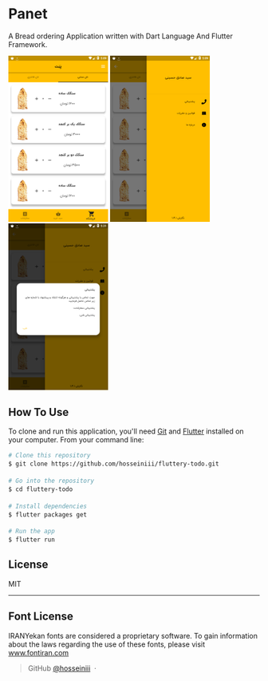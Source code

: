 # Panet

A Bread ordering Application written with Dart Language And Flutter Framework.

<p float="left">
  <img src="screenshots/screen01.png" width="200" />
  <img src="screenshots/screen02.png" width="200" /> 
  <img src="screenshots/screen03.png" width="200" /> 
</p>

## How To Use

To clone and run this application, you'll need [Git](https://git-scm.com) and [Flutter](https://flutter.dev/docs/get-started/install) installed on your computer. From your command line:

```bash
# Clone this repository
$ git clone https://github.com/hosseiniii/fluttery-todo.git

# Go into the repository
$ cd fluttery-todo

# Install dependencies
$ flutter packages get

# Run the app
$ flutter run
```

## License

MIT

---

## Font License

IRANYekan fonts are considered a proprietary software. To gain information about the laws regarding the use of these fonts, please visit www.fontiran.com

> GitHub [@hosseiniii](https://github.com/hosseiniii) &nbsp;&middot;&nbsp;

